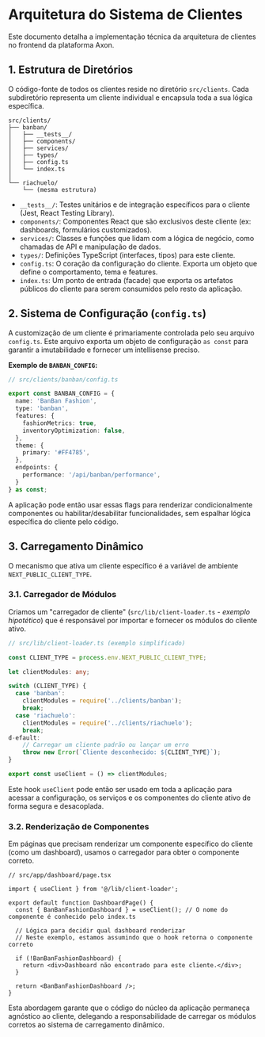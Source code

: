 # Arquitetura do Sistema de Clientes

Este documento detalha a implementação técnica da arquitetura de clientes no frontend da plataforma Axon.

## 1. Estrutura de Diretórios

O código-fonte de todos os clientes reside no diretório `src/clients`. Cada subdiretório representa um cliente individual e encapsula toda a sua lógica específica.

```
src/clients/
├── banban/
│   ├── __tests__/
│   ├── components/
│   ├── services/
│   ├── types/
│   ├── config.ts
│   └── index.ts
│
└── riachuelo/
    └── (mesma estrutura)
```

- `__tests__/`: Testes unitários e de integração específicos para o cliente (Jest, React Testing Library).
- `components/`: Componentes React que são exclusivos deste cliente (ex: dashboards, formulários customizados).
- `services/`: Classes e funções que lidam com a lógica de negócio, como chamadas de API e manipulação de dados.
- `types/`: Definições TypeScript (interfaces, tipos) para este cliente.
- `config.ts`: O coração da configuração do cliente. Exporta um objeto que define o comportamento, tema e features.
- `index.ts`: Um ponto de entrada (facade) que exporta os artefatos públicos do cliente para serem consumidos pelo resto da aplicação.

## 2. Sistema de Configuração (`config.ts`)

A customização de um cliente é primariamente controlada pelo seu arquivo `config.ts`. Este arquivo exporta um objeto de configuração `as const` para garantir a imutabilidade e fornecer um intellisense preciso.

**Exemplo de `BANBAN_CONFIG`:**
```typescript
// src/clients/banban/config.ts

export const BANBAN_CONFIG = {
  name: 'BanBan Fashion',
  type: 'banban',
  features: {
    fashionMetrics: true,
    inventoryOptimization: false,
  },
  theme: {
    primary: '#FF4785',
  },
  endpoints: {
    performance: '/api/banban/performance',
  }
} as const;
```
A aplicação pode então usar essas flags para renderizar condicionalmente componentes ou habilitar/desabilitar funcionalidades, sem espalhar lógica específica do cliente pelo código.

## 3. Carregamento Dinâmico

O mecanismo que ativa um cliente específico é a variável de ambiente `NEXT_PUBLIC_CLIENT_TYPE`.

### 3.1. Carregador de Módulos

Criamos um "carregador de cliente" (`src/lib/client-loader.ts` - *exemplo hipotético*) que é responsável por importar e fornecer os módulos do cliente ativo.

```typescript
// src/lib/client-loader.ts (exemplo simplificado)

const CLIENT_TYPE = process.env.NEXT_PUBLIC_CLIENT_TYPE;

let clientModules: any;

switch (CLIENT_TYPE) {
  case 'banban':
    clientModules = require('../clients/banban');
    break;
  case 'riachuelo':
    clientModules = require('../clients/riachuelo');
    break;
d-efault:
    // Carregar um cliente padrão ou lançar um erro
    throw new Error(`Cliente desconhecido: ${CLIENT_TYPE}`);
}

export const useClient = () => clientModules;
```
Este hook `useClient` pode então ser usado em toda a aplicação para acessar a configuração, os serviços e os componentes do cliente ativo de forma segura e desacoplada.

### 3.2. Renderização de Componentes

Em páginas que precisam renderizar um componente específico do cliente (como um dashboard), usamos o carregador para obter o componente correto.

```tsx
// src/app/dashboard/page.tsx

import { useClient } from '@/lib/client-loader';

export default function DashboardPage() {
  const { BanBanFashionDashboard } = useClient(); // O nome do componente é conhecido pelo index.ts

  // Lógica para decidir qual dashboard renderizar
  // Neste exemplo, estamos assumindo que o hook retorna o componente correto
  
  if (!BanBanFashionDashboard) {
    return <div>Dashboard não encontrado para este cliente.</div>;
  }

  return <BanBanFashionDashboard />;
}
```

Esta abordagem garante que o código do núcleo da aplicação permaneça agnóstico ao cliente, delegando a responsabilidade de carregar os módulos corretos ao sistema de carregamento dinâmico. 